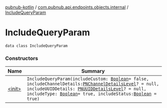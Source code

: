 [pubnub-kotlin](../../index.md) / [com.pubnub.api.endpoints.objects.internal](../index.md) / [IncludeQueryParam](./index.md)

# IncludeQueryParam

`data class IncludeQueryParam`

### Constructors

| Name | Summary |
|---|---|
| [&lt;init&gt;](-init-.md) | `IncludeQueryParam(includeCustom: `[`Boolean`](https://kotlinlang.org/api/latest/jvm/stdlib/kotlin/-boolean/index.html)` = false, includeChannelDetails: `[`PNChannelDetailsLevel`](../../com.pubnub.api.models.consumer.objects.membership/-p-n-channel-details-level/index.md)`? = null, includeUUIDDetails: `[`PNUUIDDetailsLevel`](../../com.pubnub.api.models.consumer.objects.member/-p-n-u-u-i-d-details-level/index.md)`? = null, includeType: `[`Boolean`](https://kotlinlang.org/api/latest/jvm/stdlib/kotlin/-boolean/index.html)` = true, includeStatus: `[`Boolean`](https://kotlinlang.org/api/latest/jvm/stdlib/kotlin/-boolean/index.html)` = true)` |
